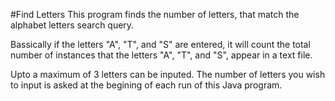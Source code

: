 #Find Letters
This program finds the number of letters, that match the alphabet letters search query.  

Bassically if the letters "A", "T", and "S" are entered, it will count the total number of instances that the letters "A", "T", and "S", appear in a text file.  

Upto a maximum of 3 letters can be inputed.  The number of letters you wish to input is asked at the begining of each run of this Java program.  
